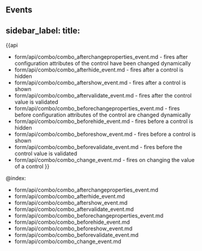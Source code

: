 Events
---
sidebar_label: 
title: 
---          

{{api
- form/api/combo/combo_afterchangeproperties_event.md - fires after configuration attributes of the control have been changed dynamically
- form/api/combo/combo_afterhide_event.md - fires after a control is hidden
- form/api/combo/combo_aftershow_event.md - fires after a control is shown
- form/api/combo/combo_aftervalidate_event.md - fires after the control value is validated
- form/api/combo/combo_beforechangeproperties_event.md - fires before configuration attributes of the control are changed dynamically
- form/api/combo/combo_beforehide_event.md - fires before a control is hidden
- form/api/combo/combo_beforeshow_event.md - fires before a control is shown
- form/api/combo/combo_beforevalidate_event.md - fires before the control value is validated
- form/api/combo/combo_change_event.md - fires on changing the value of a control
}}
    
@index:
- form/api/combo/combo_afterchangeproperties_event.md
- form/api/combo/combo_afterhide_event.md
- form/api/combo/combo_aftershow_event.md
- form/api/combo/combo_aftervalidate_event.md
- form/api/combo/combo_beforechangeproperties_event.md
- form/api/combo/combo_beforehide_event.md
- form/api/combo/combo_beforeshow_event.md
- form/api/combo/combo_beforevalidate_event.md
- form/api/combo/combo_change_event.md


